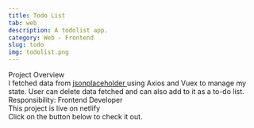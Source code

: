 ```yaml
---
title: Todo List
tab: web
description: A todolist app.
category: Web - Frontend
slug: todo
img: todolist.png
---
```


<div class="lg:p-4 pt-4 mb-4 text-pryColor font-bold text-2xl lg:text-4xl">
  Project Overview
</div>

<div class="lg:p-4 mb-4 leading-9">
I fetched data from <a target="_blank"targe_blank href="https://jsonplaceholder.typicode.com/"> jsonplaceholder </a>  using Axios and Vuex to manage my state. User can delete data fetched and can also add to it as a to-do list.
<div class="pt-4 ">
 <span class = "text-pryColor font-bold"> Responsibility:</span> Frontend Developer
</div>
</div>

<div class=" pt-4 lg:p-4 mb-4 leading-9">
This project is live on netlify
</div>

<div class="pt-4 lg:p-4 mb-4 leading-9">
Click on the button below to check it out.
</div>
<btn3 class ="mt-4" text="Visit" href="https://my-todo-vue.netlify.app"> </btn3 >
